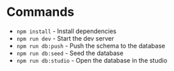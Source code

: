 
# Commands

- `npm install` - Install dependencies
- `npm run dev` - Start the dev server
- `npm run db:push` - Push the schema to the database
- `npm run db:seed` - Seed the database
- `npm run db:studio` - Open the database in the studio